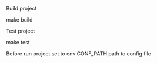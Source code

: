 Build project

make build

Test project

make test

Before run project set to env CONF_PATH path to config file
